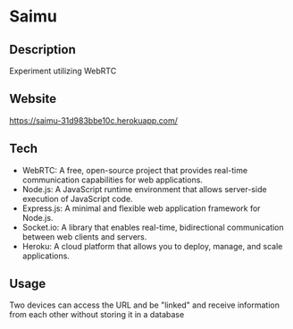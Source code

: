 # Saimu

## Description
Experiment utilizing WebRTC

## Website
https://saimu-31d983bbe10c.herokuapp.com/

## Tech
- WebRTC: A free, open-source project that provides real-time communication capabilities for web applications.
- Node.js: A JavaScript runtime environment that allows server-side execution of JavaScript code.
- Express.js: A minimal and flexible web application framework for Node.js.
- Socket.io: A library that enables real-time, bidirectional communication between web clients and servers.
- Heroku: A cloud platform that allows you to deploy, manage, and scale applications.

## Usage
Two devices can access the URL and be "linked" and receive information from each other without storing it in a database